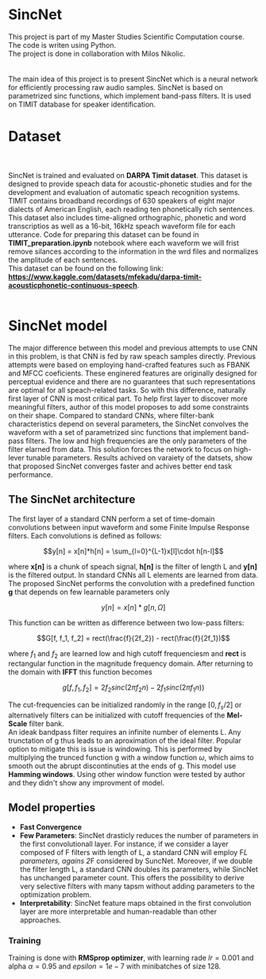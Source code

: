 # SincNet

This project is part of my Master Studies Scientific Computation course. The code is writen using Python. <br>
The project is done in collaboration with Milos Nikolic. <br><br><br> The main idea of this project is to present SincNet which is a neural network for efficiently processing raw audio samples. SincNet is based on parametrized sinc functions, which implement band-pass filters. It is used on TIMIT database for speaker identification.

# Dataset <br><br>
SincNet is trained and evaluated on **DARPA Timit dataset**. This dataset is designed to provide speach data for acoustic-phonetic studies and for the development and evaluation of automatic speach recognition systems. TIMIT contains broadband recordings of 630 speakers of eight major dialects of American English, each reading ten phonetically rich sentences. This dataset also includes time-aligned orthographic, phonetic and word transcriptios as well as a 16-bit, 16kHz speach waveform file for each utterance. 
Code for preparing this dataset can be found in **TIMIT_preparation.ipynb** notebook where each waveform  we will frist remove silances according to the information in the wrd files and normalizes the amplitude of each sentences.
<br> This dataset can be found on the following link: **https://www.kaggle.com/datasets/mfekadu/darpa-timit-acousticphonetic-continuous-speech**. <br><br>

# SincNet model

The major difference between this model and previous attempts to use CNN in this problem, is that CNN is fed by raw speach samples directly. Previous attempts were based on employing hand-crafted features such as FBANK and MFCC coeficients. These enginered features are originally designed for perceptual evidence and there are no guarantees that such representations are optimal for all speach-related tasks. So with this difference, naturally first layer of CNN is most critical part. To help first layer to discover more meaningful filters, author of this model proposes to add some constraints on their shape. Compared to standard CNNs, where filter-bank characteristics depend on several parameters, the SincNet convolves the waveform with a set of parametrized sinc functions that implement band-pass filters. The low and high frequencies are the only parameters of the filter elarned from data. This solution forces the network to focus on high-lever tunable parameters. Results achived on varaiety of the datsets, show that proposed SincNet converges faster and achives better end task performance. <br>

## The SincNet architecture
The first layer of a standard CNN perform a set of time-domain convolutions between input waveform and some Finite Impulse Response filters. Each convolutions is defined as follows:
```math
y[n] = x[n]*h[n] = \sum_{l=0}^{L-1}x[l]\cdot h[n-l]
```
where **x[n]** is a chunk of speach signal, **h[n]** is the filter of length L and **y[n]** is the filtered output. In standard CNNs all L elements are learned from data. <br>
The proposed SincNet performs the convolution with a predefined function **g** that depends on few learnable parameters only
```math
y[n] = x[n]*g[n, \Omega]
```
This function can be written as difference between two low-pass filters:
```math
G[f, f_1, f_2] = rect(\frac{f}{2f_2}) - rect(\frac{f}{2f_1})
```
where $f_1$ and  $f_2$ are learned low and high cutoff frequenciesm and **rect** is rectangular function in the magnitude frequency domain. After returning to the domain with **IFFT** this function becomes 
```math
g[f, f_1, f_2] = 2f_2 sinc(2 \pi f_2 n) - 2f_1 sinc(2 \pi f_1 n))
```
The cut-frequencies can be initialized randomly in the range $[0, f_s /2]$ or alternatively filters can be initialized with cutoff frequencies of the **Mel-Scale** filter bank. <br>
An ideak bandpass filter requires an infinite number of elements L. Any trunctation of g thus leads to an aproximation of the ideal filter. Popular option to mitigate this is issue is windowing. This is performed by multiplying the trunced function g with a window function $\omega$, which aims to smooth out the abrupt discontinuties at the ends of g. This model use **Hamming windows**. Using other window function were tested by author and they didn't show any improvment of model. <br>

## Model properties

- **Fast Convergence**
- **Few Parameters**: SincNet drasticly reduces the number of parameters in the first convolutionall layer. For instance, if we consider a layer composed of F filters with length of L, a standard CNN will employ F*L parameters, agains 2*F considered by SuncNet. Moreover, if we double the filter length L, a standard CNN doubles its parameters, while SincNet has unchanged parameter count. This offers the possibility to derive very selective filters with many tapsm without adding parameters to the optimization problem.
- **Interpretability**: SincNet feature maps obtained in the first convolution layer are more interpretable and human-readable than other approaches.

### Training
Training is done with **RMSprop optimizer**, with learning rade $lr= 0.001$ and  alpha $\alpha = 0.95$ and $epsilon=1e-7$ with minibatches of size 128.
